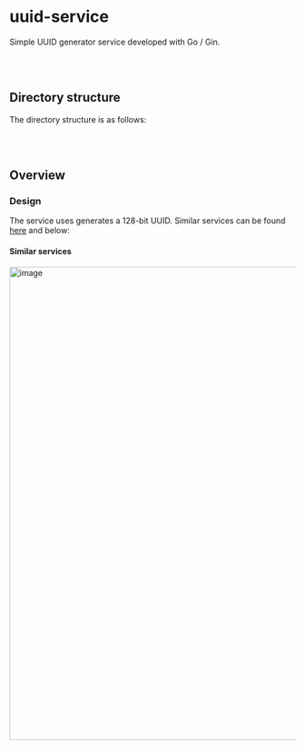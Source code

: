 # uuid-service

Simple UUID generator service developed with Go / Gin.

<br/>
<br/>

## Directory structure

The directory structure is as follows:

<br/>
<br/>



## Overview

### Design

The service uses generates a 128-bit UUID. Similar services can be found <a href="https://whimsical.com/web-microservices-6uqvwWZtcBFsNJB2hepGy1">here</a> and below:

#### Similar services

<img width="834" alt="image" src="https://github.com/user-attachments/assets/b54088e7-870c-46dd-9cf6-2e5ec27d9d5c">
